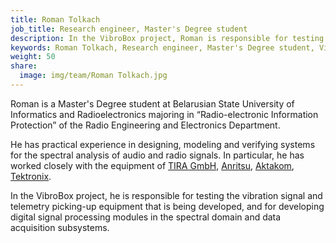 ```yaml
---
title: Roman Tolkach
job_title: Research engineer, Master's Degree student
description: In the VibroBox project, Roman is responsible for testing the vibration signal and telemetry picking-up equipment that is being developed, and for developing digital signal processing modules in the spectral domain and data acquisition subsystems.
keywords: Roman Tolkach, Research engineer, Master's Degree student, VibroBox
weight: 50
share:
  image: img/team/Roman Tolkach.jpg
---
```

Roman is a Master's Degree student at Belarusian State University of Informatics and Radioelectronics majoring in “Radio-electronic Information Protection” of the Radio Engineering and Electronics Department.

He has practical experience in designing, modeling and verifying systems for the spectral analysis of audio and radio signals. In particular, he has worked closely with the equipment of [TIRA GmbH](http://www.tira-gmbh.de/en/), [Anritsu](https://www.anritsu.com/en-US), [Aktakom](http://www.aktakom.com/), [Tektronix](http://www.tek.com/).

In the VibroBox project, he is responsible for testing the vibration signal and telemetry picking-up equipment that is being developed, and for developing digital signal processing modules in the spectral domain and data acquisition subsystems.
